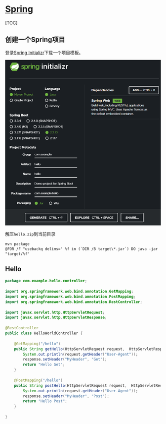 <link rel="stylesheet" href="https://zhmhbest.gitee.io/hellomathematics/style/index.css">
<script src="https://zhmhbest.gitee.io/hellomathematics/style/index.js"></script>

# [Spring](https://github.com/zhmhbest/HelloSpring)

[TOC]

## 创建一个Spring项目

登录[Spring Initializr](https://start.spring.io/)下载一个项目模板。

![Initializr](images/spring_initializr.png)

解压`hello.zip`到当前目录

```batch
mvn package
@FOR /F "usebackq delims=" %f in (`DIR /B target\*.jar`) DO java -jar "target/%f"
```

## Hello

```java
package com.example.hello.controller;

import org.springframework.web.bind.annotation.GetMapping;
import org.springframework.web.bind.annotation.PostMapping;
import org.springframework.web.bind.annotation.RestController;

import javax.servlet.http.HttpServletRequest;
import javax.servlet.http.HttpServletResponse;

@RestController
public class HelloWorldController {

    @GetMapping("/hello")
    public String getHello(HttpServletRequest request,  HttpServletResponse response) {
        System.out.println(request.getHeader("User-Agent"));
        response.setHeader("MyHeader", "Get");
        return "Hello Get";
    }

    @PostMapping("/hello")
    public String postHello(HttpServletRequest request,  HttpServletResponse response) {
        System.out.println(request.getHeader("User-Agent"));
        response.setHeader("MyHeader", "Post");
        return "Hello Post";
    }

}
```
